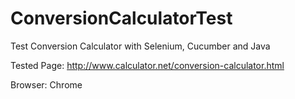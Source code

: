 # ConversionCalculatorTest
Test Conversion Calculator with Selenium, Cucumber and Java

Tested Page: http://www.calculator.net/conversion-calculator.html

Browser: Chrome
